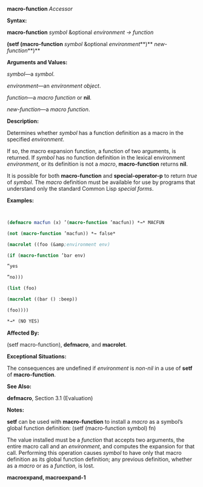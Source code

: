 **macro-function** *Accessor* 



**Syntax:** 



**macro-function** *symbol* &amp;optional *environment → function* 



**(setf (macro-function** *symbol* &amp;optional *environment***)** *new-function***)** 



**Arguments and Values:** 



*symbol*—a *symbol*. 



*environment*—an *environment object*. 



*function*—a *macro function* or **nil**. 



*new-function*—a *macro function*. 



**Description:** 



Determines whether *symbol* has a function definition as a macro in the specified *environment*. 











If so, the macro expansion function, a function of two arguments, is returned. If *symbol* has no function definition in the lexical environment *environment*, or its definition is not a *macro*, **macro-function** returns **nil**. 



It is possible for both **macro-function** and **special-operator-p** to return *true* of *symbol*. The *macro* definition must be available for use by programs that understand only the standard Common Lisp *special forms*. 



**Examples:**
```lisp
 

(defmacro macfun (x) ’(macro-function ’macfun)) *→* MACFUN 

(not (macro-function ’macfun)) *→ false* 

(macrolet ((foo (&amp;environment env) 

(if (macro-function ’bar env) 

”yes 

”no))) 

(list (foo) 

(macrolet ((bar () :beep)) 

(foo)))) 

*→* (NO YES) 


```
**Affected By:** 



(setf macro-function), **defmacro**, and **macrolet**. 



**Exceptional Situations:** 



The consequences are undefined if *environment* is *non-nil* in a use of **setf** of **macro-function**. 



**See Also:** 



**defmacro**, Section 3.1 (Evaluation) 



**Notes:** 



**setf** can be used with **macro-function** to install a *macro* as a symbol’s global function definition: (setf (macro-function symbol) fn) 



The value installed must be a *function* that accepts two arguments, the entire macro call and an *environment*, and computes the expansion for that call. Performing this operation causes *symbol* to have only that macro definition as its global function definition; any previous definition, whether as a *macro* or as a *function*, is lost.  







**macroexpand, macroexpand-1** 



